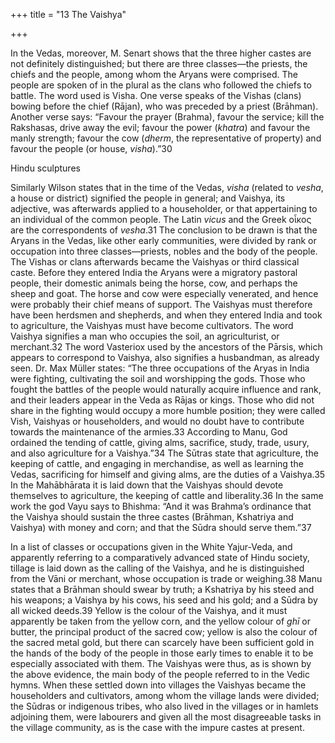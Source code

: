 +++
title = "13 The Vaishya"

+++

In the Vedas, moreover, M. Senart shows that the three higher castes are not definitely distinguished; but there are three classes—the priests, the chiefs and the people, among whom the Aryans were comprised. The people are spoken of in the plural as the clans who followed the chiefs to battle. The word used is Visha. One verse speaks of the Vishas \(clans\) bowing before the chief \(Rājan\), who was preceded by a priest \(Brāhman\). Another verse says: “Favour the prayer \(Brahma\), favour the service; kill the Rakshasas, drive away the evil; favour the power \(*khatra*\) and favour the manly strength; favour the cow \(*dherm*, the representative of property\) and favour the people \(or house, *visha*\).”30 

Hindu sculptures

Similarly Wilson states that in the time of the Vedas, *visha* \(related to *vesha*, a house or district\) signified the people in general; and Vaishya, its adjective, was afterwards applied to a householder, or that appertaining to an individual of the common people. The Latin *vicus* and the Greek οἶκος are the correspondents of *vesha*.31 The conclusion to be drawn is that the Aryans in the Vedas, like other early communities, were divided by rank or occupation into three classes—priests, nobles and the body of the people. The Vishas or clans afterwards became the Vaishyas or third classical caste. Before they entered India the Aryans were a migratory pastoral people, their domestic animals being the horse, cow, and perhaps the sheep and goat. The horse and cow were especially venerated, and hence were probably their chief means of support. The Vaishyas must therefore have been herdsmen and shepherds, and when they entered India and took to agriculture, the Vaishyas must have become cultivators. The word Vaishya signifies a man who occupies the soil, an agriculturist, or merchant.32 The word Vasteriox used by the ancestors of the Pārsis, which appears to correspond to Vaishya, also signifies a husbandman, as already seen. Dr. Max Müller states: “The three occupations of the Aryas in India were fighting, cultivating the soil and worshipping the gods. Those who fought the battles of the people would naturally acquire influence and rank, and their leaders appear in the Veda as Rājas or kings. Those who did not share in the fighting would occupy a more humble position; they were called Vish, Vaishyas or householders, and would no doubt have to contribute towards the maintenance of the armies.33 According to Manu, God ordained the tending of cattle, giving alms, sacrifice, study, trade, usury, and also agriculture for a Vaishya.”34 The Sūtras state that agriculture, the keeping of cattle, and engaging in merchandise, as well as learning the Vedas, sacrificing for himself and giving alms, are the duties of a Vaishya.35 In the Mahābhārata it is laid down that the Vaishyas should devote themselves to agriculture, the keeping of cattle and liberality.36 In the same work the god Vayu says to Bhishma: “And it was Brahma’s ordinance that the Vaishya should sustain the three castes \(Brāhman, Kshatriya and Vaishya\) with money and corn; and that the Sūdra should serve them.”37 

In a list of classes or occupations given in the White Yajur-Veda, and apparently referring to a comparatively advanced state of Hindu society, tillage is laid down as the calling of the Vaishya, and he is distinguished from the Vāni or merchant, whose occupation is trade or weighing.38 Manu states that a Brāhman should swear by truth; a Kshatriya by his steed and his weapons; a Vaishya by his cows, his seed and his gold; and a Sūdra by all wicked deeds.39 Yellow is the colour of the Vaishya, and it must apparently be taken from the yellow corn, and the yellow colour of *ghī* or butter, the principal product of the sacred cow; yellow is also the colour of the sacred metal gold, but there can scarcely have been sufficient gold in the hands of the body of the people in those early times to enable it to be especially associated with them. The Vaishyas were thus, as is shown by the above evidence, the main body of the people referred to in the Vedic hymns. When these settled down into villages the Vaishyas became the householders and cultivators, among whom the village lands were divided; the Sūdras or indigenous tribes, who also lived in the villages or in hamlets adjoining them, were labourers and given all the most disagreeable tasks in the village community, as is the case with the impure castes at present. 

